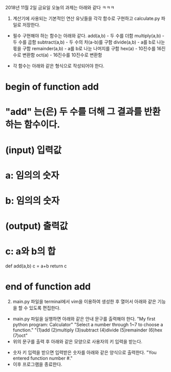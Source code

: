 2018년 11월 2일 금요일 오늘의 과제는 아래와 같다 ㅋㅋㅋ

1. 계산기에 사용되는 기본적인 연산 유닛들을 각각 함수로 구현하고 calculate.py 파일로 저장한다.
- 필수 구현해야 하는 함수는 아래와 같다.
add(a,b) - 두 수를 더함
multiply(a,b) - 두 수를 곱함
subtract(a,b) - 두 수의 차(a-b)를 구함
divide(a,b) - a를 b로 나눈 몫을 구함
remainder(a,b) - a를 b로 나눈 나머지를 구함
hex(a) - 10진수를 16진수로 변환함
oct(a) - 16진수를 10진수로 변환함

- 각 함수는 아래와 같은 형식으로 작성되어야 한다.
# begin of function add
# "add" 는(은) 두 수를 더해 그 결과를 반환하는 함수이다.
# (input) 입력값
# a: 임의의 숫자
# b: 임의의 숫자
# (output) 출력값
# c: a와 b의 합
def add(a,b)
	c = a+b
	return c
# end of function add

2. main.py 파일을 terminal에서 vim을 이용하여 생성한 후 열어서 아래와 같은 기능을 할 수 있도록 편집한다.
- main.py 파일을 실행하면 아래와 같은 안내 문구를 출력해야 한다.
"My first python program: Calculator"
"Select a number through 1~7 to choose a function."
"(1)add (2)multiply (3)subtract (4)divide (5)remainder (6)hex (7)oct"
- 위의 문구를 출력 후 아래와 같은 모양으로 사용자의 키 입력을 받는다.
>
- 숫자 키 입력을 받으면 입력받은 숫자를 아래와 같은 양식으로 출력한다.
"You entered function number #."
- 이후 프로그램을 종료한다.
